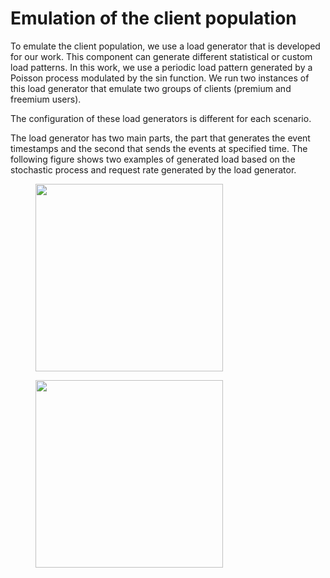 # Emulation of the client population

To emulate the client population, we use a load generator that is developed for our work. This component can generate different statistical or custom load patterns. 
In this work, we use a periodic load pattern generated by a Poisson process modulated by the sin function. We run two instances of this load generator that emulate two groups of clients 
(premium and freemium users).

The configuration of these load generators is different for each scenario.  

The load generator has two main parts, the part that generates the event timestamps and the second that sends the events at specified time. The following figure shows two examples of generated 
load based on the stochastic process and request rate generated by the load generator. 


<div class="parentFigureStyle">
<figure class="figurestyle"><img src="https://github.com/foroughsh/online_policy_adaptation_using_rollout/blob/main/documentation/fre_load%20(3).png" width="300">
</figure>
<figure class="figurestyle"><img src="https://github.com/foroughsh/online_policy_adaptation_using_rollout/blob/main/documentation/load_density%20(3).png" width="300">
</figure>
</div>

